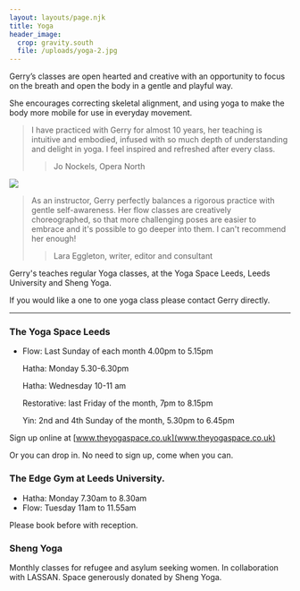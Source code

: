 ```yaml
---
layout: layouts/page.njk
title: Yoga
header_image:
  crop: gravity.south
  file: /uploads/yoga-2.jpg
---
```

Gerry’s classes are open hearted and creative with an opportunity to focus on the breath and open the body in a gentle and playful way.

She encourages correcting skeletal alignment, and using yoga to make the body more mobile for use in everyday movement.

> I have practiced with Gerry for almost 10 years, her teaching is intuitive and embodied, infused with so much depth of understanding and delight in yoga. I feel inspired and refreshed after every class.
>
> > Jo Nockels, Opera North

![](/uploads/yoga-3.jpg)

> As an instructor, Gerry perfectly balances a rigorous practice with gentle self-awareness. Her flow classes are creatively choreographed, so that more challenging poses are easier to embrace and it's possible to go deeper into them. I can't recommend her enough!
>
> > Lara Eggleton, writer, editor and consultant

Gerry's teaches regular Yoga classes, at the Yoga Space Leeds, Leeds University and Sheng Yoga.

If you would like a one to one yoga class please contact Gerry directly.

- - -

### The Yoga Space Leeds

* Flow: Last Sunday of each month  4.00pm to 5.15pm

  Hatha: Monday 5.30-6.30pm

  Hatha: Wednesday 10-11 am

  Restorative: last Friday of the month, 7pm to 8.15pm

  Yin: 2nd and 4th Sunday of the month, 5.30pm to 6.45pm

Sign up online at [www.theyogaspace.co.uk](www.theyogaspace.co.uk)

Or you can drop in. No need to sign up, come when you can.

### The Edge Gym at Leeds University.

* Hatha: Monday 7.30am to 8.30am
* Flow: Tuesday 11am to 11.55am

Please book before with reception.

### Sheng Yoga

Monthly classes for refugee and asylum seeking women. In collaboration with LASSAN. Space generously donated by Sheng Yoga.
